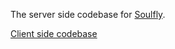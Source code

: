 The server side codebase for [Soulfly](https://soulfly.netlify.app/).

[Client side codebase](https://github.com/salman-abedin/soulfly-client)
